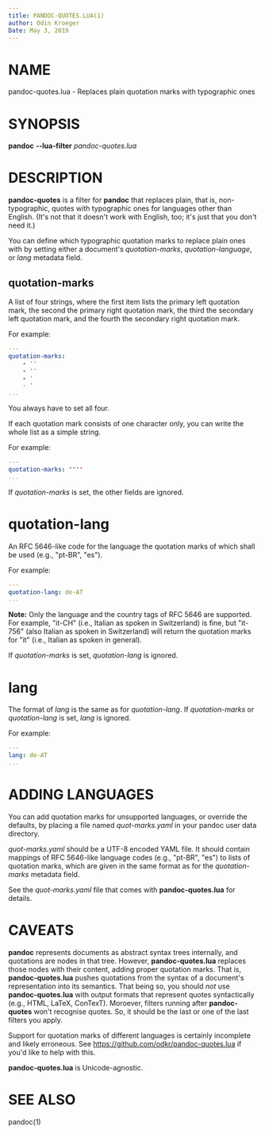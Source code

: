 ```yaml
---
title: PANDOC-QUOTES.LUA(1)
author: Odin Kroeger
Date: May 3, 2019
---
```


# NAME

pandoc-quotes.lua - Replaces plain quotation marks with typographic ones


# SYNOPSIS

**pandoc** **--lua-filter** *pandoc-quotes.lua*


# DESCRIPTION

**pandoc-quotes** is a filter for **pandoc** that replaces plain, that is,
non-typographic, quotes with typographic ones for languages other than
English. (It's not that it doesn't work with English, too; it's just that
you don't need it.)

You can define which typographic quotation marks to replace plain ones with
by setting either a document's *quotation-marks*, *quotation-language*,
or *lang* metadata field.


## quotation-marks

A list of four strings, where the first item lists the primary left quotation
mark, the second the primary right quotation mark, the third the secondary
left quotation mark, and the fourth the secondary right quotation mark.

For example:

```yaml
---
quotation-marks:
    - ''
    - ''
    - '
    - '
...
```

You always have to set all four.

If each quotation mark consists of one character only,
you can write the whole list as a simple string.

For example:

```yaml
---
quotation-marks: ""''
...
```

If *quotation-marks* is set, the other fields are ignored.


# quotation-lang

An RFC 5646-like code for the language the quotation marks of
which shall be used (e.g., "pt-BR", "es").

For example:

```yaml
---
quotation-lang: de-AT
...
```

**Note:** Only the language and the country tags of RFC 5646 are supported.
For example, "it-CH" (i.e., Italian as spoken in Switzerland) is fine, 
but "it-756" (also Italian as spoken in Switzerland) will return the quotation
marks for "it" (i.e., Italian as spoken in general).

If *quotation-marks* is set, *quotation-lang* is ignored.


# lang

The format of *lang* is the same as for *quotation-lang*. If *quotation-marks*
or *quotation-lang* is set, *lang* is ignored. 

For example:

```yaml
---
lang: de-AT
...
```


# ADDING LANGUAGES

You can add quotation marks for unsupported languages, or override the
defaults, by placing a file named *quot-marks.yaml* in your pandoc user 
data directory.

*quot-marks.yaml* should be a UTF-8 encoded YAML file. It should
contain mappings of RFC 5646-like language codes (e.g., "pt-BR", "es")
to lists of quotation marks, which are given in the same format as
for the *quotation-marks* metadata field.

See the *quot-marks.yaml* file that comes with **pandoc-quotes.lua**
for details.


# CAVEATS

**pandoc** represents documents as abstract syntax trees internally, and
quotations are nodes in that tree. However, **pandoc-quotes.lua** replaces
those nodes with their content, adding proper quotation marks. That is,
**pandoc-quotes.lua** pushes quotations from the syntax of a document's
representation into its semantics. That being so, you should *not* 
use **pandoc-quotes.lua** with output formats that represent quotes
syntactically (e.g., HTML, LaTeX, ConTexT). Moroever, filters running after
**pandoc-quotes** won't recognise quotes. So, it should be the last or
one of the last filters you apply.

Support for quotation marks of different languages is certainly incomplete
and likely erroneous. See <https://github.com/odkr/pandoc-quotes.lua> if
you'd like to help with this.

**pandoc-quotes.lua** is Unicode-agnostic.


# SEE ALSO

pandoc(1)
